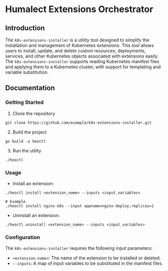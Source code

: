 # Humalect Extensions Orchestrator

## Introduction

The `k8s-extensions-installer` is a utility tool designed to simplify the installation and management of Kubernetes extensions. This tool allows users to install, update, and delete custom resources, deployments, services, and other Kubernetes objects associated with extensions easily. The `k8s-extensions-installer` supports reading Kubernetes manifest files and applying them to a Kubernetes cluster, with support for templating and variable substitution.

## Documentation

### Getting Started

1. Clone the repository
```
git clone https://github.com/example/k8s-extensions-installer.git
```
2. Build the project
```
go build -o heoctl
```
3. Run the utility
```
./heoctl
```
### Usage

- Install an extension:
```
./heoctl install <extension_name> --inputs <input_variables>

# Example
./heoctl install nginx-k8s --input appname=nginx-deploy,replicas=1
```
- Uninstall an extension:
```
./heoctl uninstall <extension_name> --inputs <input_variables>
```

### Configuration

The `k8s-extensions-installer` requires the following input parameters:

- `<extension-name>`: The name of the extension to be installed or deleted.
- `--inputs`: A map of input variables to be substituted in the manifest files.
